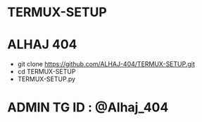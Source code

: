 # TERMUX-SETUP
# ALHAJ 404

- git clone https://github.com/ALHAJ-404/TERMUX-SETUP.git
- cd TERMUX-SETUP
- TERMUX-SETUP.py

# ADMIN TG ID : @Alhaj_404
